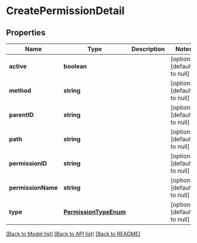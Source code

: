 # CreatePermissionDetail

## Properties
Name | Type | Description | Notes
------------ | ------------- | ------------- | -------------
**active** | **boolean** |  | [optional] [default to null]
**method** | **string** |  | [optional] [default to null]
**parentID** | **string** |  | [optional] [default to null]
**path** | **string** |  | [optional] [default to null]
**permissionID** | **string** |  | [optional] [default to null]
**permissionName** | **string** |  | [optional] [default to null]
**type** | [**PermissionTypeEnum**](PermissionTypeEnum.md) |  | [optional] [default to null]

[[Back to Model list]](../README.md#documentation-for-models) [[Back to API list]](../README.md#documentation-for-api-endpoints) [[Back to README]](../README.md)


